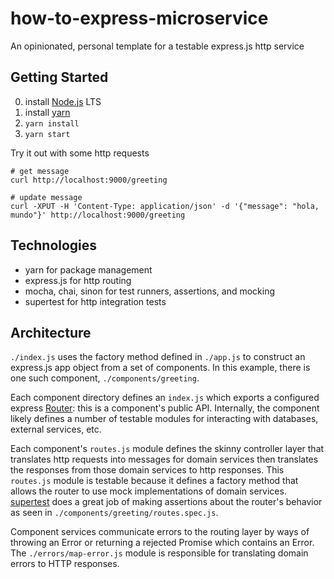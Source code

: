 # how-to-express-microservice

An opinionated, personal template for a testable express.js http service

## Getting Started

0. install [Node.js](https://nodejs.org) LTS
1. install [yarn](https://yarnpkg.com/)
2. `yarn install`
3. `yarn start`

Try it out with some http requests

    # get message
    curl http://localhost:9000/greeting

    # update message
    curl -XPUT -H 'Content-Type: application/json' -d '{"message": "hola, mundo"}' http://localhost:9000/greeting


## Technologies

* yarn for package management
* express.js for http routing
* mocha, chai, sinon for test runners, assertions, and mocking
* supertest for http integration tests


## Architecture

`./index.js` uses the factory method defined in `./app.js` to construct an
express.js app object from a set of components. In this example, there is one
such component, `./components/greeting`.

Each component directory defines an `index.js` which exports a configured
express [Router](http://expressjs.com/en/4x/api.html#router): this is a
component's public API. Internally, the component likely defines a number of
testable modules for interacting with databases, external services, etc. 

Each component's `routes.js` module defines the skinny controller layer that
translates http requests into messages for domain services then translates the
responses from those domain services to http responses. This `routes.js` module
is testable because it defines a factory method that allows the router to use
mock implementations of domain services.
[supertest](https://github.com/visionmedia/supertest) does a great job of making
assertions about the router's behavior as seen in
`./components/greeting/routes.spec.js`.

Component services communicate errors to the routing layer by ways of throwing
an Error or returning a rejected Promise which contains an Error. The
`./errors/map-error.js` module is responsible for translating domain errors to
HTTP responses.
